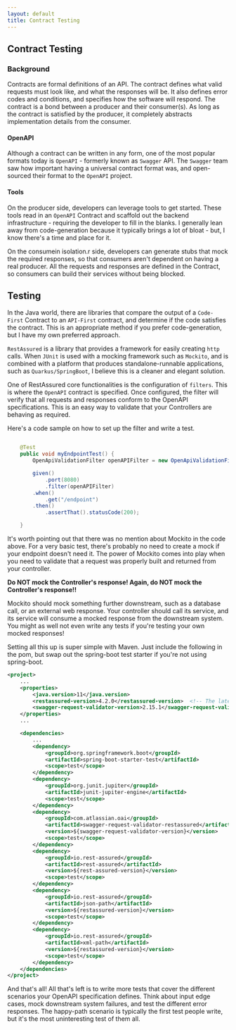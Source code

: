 ```yaml
---
layout: default
title: Contract Testing
---
```


## Contract Testing

### Background
Contracts are formal definitions of an API.  The contract defines what valid requests must look like, and what the responses will be.  It also defines error codes and conditions, and specifies how the software will respond.  The contract is a bond between a producer and their consumer(s).  As long as the contract is satisfied by the producer, it completely abstracts implementation details from the consumer.  

#### OpenAPI
Although a contract can be written in any form, one of the most popular formats today is `OpenAPI` - formerly known as `Swagger` API.  The `Swagger` team saw how important having a universal contract format was, and open-sourced their format to the `OpenAPI` project.

#### Tools
On the producer side, developers can leverage tools to get started.  These tools read in an `OpenAPI` Contract and scaffold out the backend infrastructure - requiring the developer to fill in the blanks.  I generally lean away from code-generation because it typically brings a lot of bloat - but, I know there's a time and place for it.

On the consumein isolation.r side, developers can generate stubs that mock the required responses, so that consumers aren't dependent on having a real producer.  All the requests and responses are defined in the Contract, so consumers can build their services without being blocked.


## Testing

In the Java world, there are libraries that compare the output of a `Code-First` Contract to an `API-First` contract, and determine if the code satisfies the contract.  This is an appropriate method if you prefer code-generation, but I have my own preferred approach.

`RestAssured` is a library that provides a framework for easily creating `http` calls.  When `JUnit` is used with a mocking framework such as `Mockito`, and is combined with a platform that produces standalone-runnable applications, such as `Quarkus/SpringBoot`, I believe this is a cleaner and elegant solution.

One of RestAssured core functionalities is the configuration of `filters`.  This is where the `OpenAPI` contract is specified.  Once configured, the filter will verify that all requests and responses conform to the OpenAPI specifications.  This is an easy way to validate that your Controllers are behaving as required.


Here's a code sample on how to set up the filter and write a test.


```java

    @Test
    public void myEndpointTest() {
        OpenApiValidationFilter openAPIFilter = new OpenApiValidationFilter("src/test/resources/mycontract.json");

        given()
            .port(8080)
            .filter(openAPIFilter)
        .when()
            .get("/endpoint")
        .then()
            .assertThat().statusCode(200);

    }
```

It's worth pointing out that there was no mention about Mockito in the code above.  For a very basic test, there's probably no need to create a mock if your endpoint doesn't need it.  The power of Mockito comes into play when you need to validate that a request was properly built and returned from your controller.  

**Do NOT mock the Controller's response!  Again, do NOT mock the Controller's response!!**  

Mockito should mock something further downstream, such as a database call, or an external web response.  Your controller should call its service, and its service will consume a mocked response from the downstream system.  You might as well not even write any tests if you're testing your own mocked responses!


Setting all this up is super simple with Maven.  Just include the following in the pom, but swap out the spring-boot test starter if you're not using spring-boot.


```xml
<project>
    ...
    <properties>
        <java.version>11</java.version>
        <restassured-version>4.2.0</restassured-version>  <!-- The latest 4.3.3 didn't work for me for some reason -->
        <swagger-request-validator-version>2.15.1</swagger-request-validator-version>
    </properties>
    ...

    <dependencies>
        ...
        <dependency>
            <groupId>org.springframework.boot</groupId>
            <artifactId>spring-boot-starter-test</artifactId>
            <scope>test</scope>
        </dependency>
        <dependency>
            <groupId>org.junit.jupiter</groupId>
            <artifactId>junit-jupiter-engine</artifactId>
            <scope>test</scope>
        </dependency>
        <dependency>
            <groupId>com.atlassian.oai</groupId>
            <artifactId>swagger-request-validator-restassured</artifactId>
            <version>${swagger-request-validator-version}</version>
            <scope>test</scope>
        </dependency>
        <dependency>
            <groupId>io.rest-assured</groupId>
            <artifactId>rest-assured</artifactId>
            <version>${rest-assured-version}</version>
            <scope>test</scope>
        </dependency>
        <dependency>
            <groupId>io.rest-assured</groupId>
            <artifactId>json-path</artifactId>
            <version>${restassured-version}</version>
            <scope>test</scope>
        </dependency>
        <dependency>
            <groupId>io.rest-assured</groupId>
            <artifactId>xml-path</artifactId>
            <version>${restassured-version}</version>
            <scope>test</scope>
        </dependency>
    </dependencies>
</project>
```

And that's all!  All that's left is to write more tests that cover the different scenarios your OpenAPI specification defines.  Think about input edge cases, mock downstream system failures, and test the different error responses.  The happy-path scenario is typically the first test people write, but it's the most uninteresting test of them all.